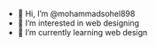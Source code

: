 - 👋 Hi, I’m @mohammadsohel898
- 👀 I’m interested in web designing
- 🌱 I’m currently learning web design

<!---
mohammadsohel898/mohammadsohel898 is a ✨ special ✨ repository because its `README.md` (this file) appears on your GitHub profile.
You can click the Preview link to take a look at your changes.
--->
